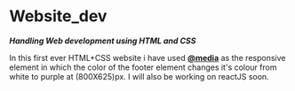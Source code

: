 # Website_dev
<i><b><p>Handling Web development using HTML and CSS</p></b></i>
In this first ever HTML+CSS website i have used <b><u>@media</u></b> as the responsive element in which the color of the footer element changes it's colour from white to purple at (800X625)px.
I will also be working on reactJS soon.
